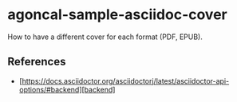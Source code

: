 # agoncal-sample-asciidoc-cover

How to have a different cover for each format (PDF, EPUB).

## References

* [https://docs.asciidoctor.org/asciidoctorj/latest/asciidoctor-api-options/#backend][backend]
